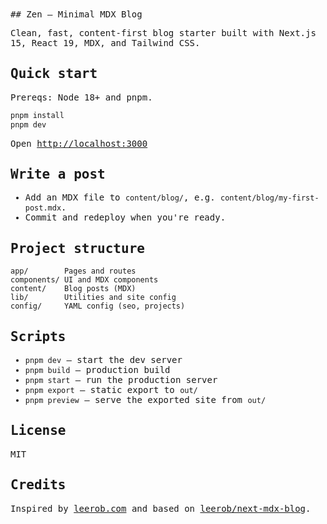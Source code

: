 <samp>
## Zen — Minimal MDX Blog

Clean, fast, content‑first blog starter built with Next.js 15, React 19, MDX, and Tailwind CSS.

## Quick start

Prereqs: Node 18+ and pnpm.

```bash
pnpm install
pnpm dev
```

Open <http://localhost:3000>

## Write a post

- Add an MDX file to `content/blog/`, e.g. `content/blog/my-first-post.mdx`.
- Commit and redeploy when you're ready.

## Project structure

```text
app/        Pages and routes
components/ UI and MDX components
content/    Blog posts (MDX)
lib/        Utilities and site config
config/     YAML config (seo, projects)
```

## Scripts

- `pnpm dev` — start the dev server
- `pnpm build` — production build
- `pnpm start` — run the production server
- `pnpm export` — static export to `out/`
- `pnpm preview` — serve the exported site from `out/`

## License

MIT

## Credits

Inspired by [leerob.com](https://leerob.com/) and based on
[leerob/next-mdx-blog](https://github.com/leerob/next-mdx-blog).

</samp>
